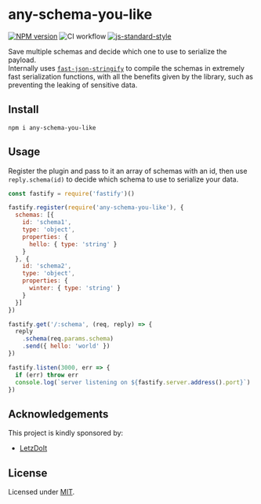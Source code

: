 # any-schema-you-like

[![NPM version](https://img.shields.io/npm/v/any-schema-you-like.svg?style=flat)](https://www.npmjs.com/package/any-schema-you-like)
![CI workflow](https://github.com/fastify/any-schema-you-like/workflows/CI%20workflow/badge.svg)
[![js-standard-style](https://img.shields.io/badge/code%20style-standard-brightgreen.svg?style=flat)](https://standardjs.com/)

Save multiple schemas and decide which one to use to serialize the payload.  
Internally uses [`fast-json-stringify`](https://github.com/fastify/fast-json-stringify) to compile the schemas in extremely fast serialization functions, with all the benefits given by the library, such as preventing the leaking of sensitive data.

## Install
```
npm i any-schema-you-like
```
## Usage
Register the plugin and pass to it an array of schemas with an id, then use `reply.schema(id)` to decide which schema to use to serialize your data.
```js
const fastify = require('fastify')()

fastify.register(require('any-schema-you-like'), {
  schemas: [{
    id: 'schema1',
    type: 'object',
    properties: {
      hello: { type: 'string' }
    }
  }, {
    id: 'schema2',
    type: 'object',
    properties: {
      winter: { type: 'string' }
    }
  }]
})

fastify.get('/:schema', (req, reply) => {
  reply
    .schema(req.params.schema)
    .send({ hello: 'world' })
})

fastify.listen(3000, err => {
  if (err) throw err
  console.log(`server listening on ${fastify.server.address().port}`)
})
```

## Acknowledgements

This project is kindly sponsored by:
- [LetzDoIt](https://www.letzdoitapp.com/)

## License

Licensed under [MIT](./LICENSE).
